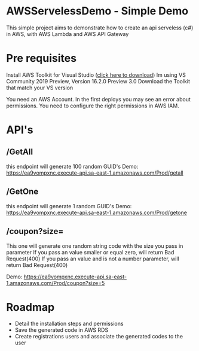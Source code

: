 # AWSServelessDemo - Simple Demo 

This simple project aims to demonstrate how to create an api serveless (c#) in AWS, with AWS Lambda and AWS API Gateway 

# Pre requisites
Install AWS Toolkit for Visual Studio ([click here to download](https://aws.amazon.com/pt/visualstudio/)) Im using VS Community 2019 Preview, Version 16.2.0 Preview 3.0
Download the Toolkit that match your VS version

You need an AWS Account. 
In the first deploys you may see an error about permissions.  You need to configure the right permissions in AWS IAM.

# API's
## /GetAll
this endpoint will generate 100 random GUID's
Demo: https://ea9vompxnc.execute-api.sa-east-1.amazonaws.com/Prod/getall

## /GetOne
this endpoint will generate 1 random GUID's
Demo: https://ea9vompxnc.execute-api.sa-east-1.amazonaws.com/Prod/getone
## /coupon?size=
This one will generate one random string code with the size you pass in parameter
If you pass an value smaller or equal zero, will return Bad Request(400)
If you pass an value and is not a number parameter, will return Bad Request(400) 

Demo: https://ea9vompxnc.execute-api.sa-east-1.amazonaws.com/Prod/coupon?size=5

# Roadmap

 - Detail the installation steps and permissions
 - Save the generated code in AWS RDS 
 - Create registrations users and associate the generated codes to the user

